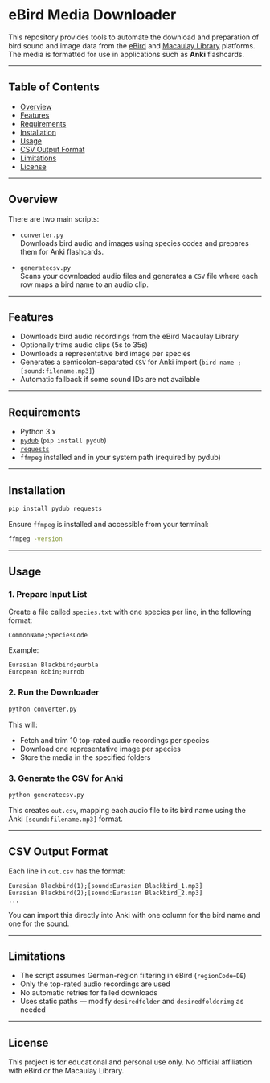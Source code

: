 # eBird Media Downloader

This repository provides tools to automate the download and preparation of bird sound and image data from the [eBird](https://ebird.org/) and [Macaulay Library](https://macaulaylibrary.org/) platforms. The media is formatted for use in applications such as **Anki** flashcards.

---

## Table of Contents

- [Overview](#overview)
- [Features](#features)
- [Requirements](#requirements)
- [Installation](#installation)
- [Usage](#usage)
- [CSV Output Format](#csv-output-format)
- [Limitations](#limitations)
- [License](#license)

---

## Overview

There are two main scripts:

- `converter.py`  
  Downloads bird audio and images using species codes and prepares them for Anki flashcards.
  
- `generatecsv.py`  
  Scans your downloaded audio files and generates a `CSV` file where each row maps a bird name to an audio clip.

---

## Features

- Downloads bird audio recordings from the eBird Macaulay Library
- Optionally trims audio clips (5s to 35s)
- Downloads a representative bird image per species
- Generates a semicolon-separated `CSV` for Anki import (`bird name ; [sound:filename.mp3]`)
- Automatic fallback if some sound IDs are not available

---

## Requirements

- Python 3.x
- [`pydub`](https://pydub.com/) (`pip install pydub`)
- [`requests`](https://pypi.org/project/requests/`)
- `ffmpeg` installed and in your system path (required by pydub)

---

## Installation

```bash
pip install pydub requests
```

Ensure `ffmpeg` is installed and accessible from your terminal:

```bash
ffmpeg -version
```

---

## Usage

### 1. Prepare Input List

Create a file called `species.txt` with one species per line, in the following format:

```
CommonName;SpeciesCode
```

Example:
```
Eurasian Blackbird;eurbla
European Robin;eurrob
```

### 2. Run the Downloader

```bash
python converter.py
```

This will:

- Fetch and trim 10 top-rated audio recordings per species
- Download one representative image per species
- Store the media in the specified folders

### 3. Generate the CSV for Anki

```bash
python generatecsv.py
```

This creates `out.csv`, mapping each audio file to its bird name using the Anki `[sound:filename.mp3]` format.

---

## CSV Output Format

Each line in `out.csv` has the format:

```
Eurasian Blackbird(1);[sound:Eurasian Blackbird_1.mp3]
Eurasian Blackbird(2);[sound:Eurasian Blackbird_2.mp3]
...
```

You can import this directly into Anki with one column for the bird name and one for the sound.

---

## Limitations

- The script assumes German-region filtering in eBird (`regionCode=DE`)
- Only the top-rated audio recordings are used
- No automatic retries for failed downloads
- Uses static paths — modify `desiredfolder` and `desiredfolderimg` as needed

---

## License

This project is for educational and personal use only. No official affiliation with eBird or the Macaulay Library.

